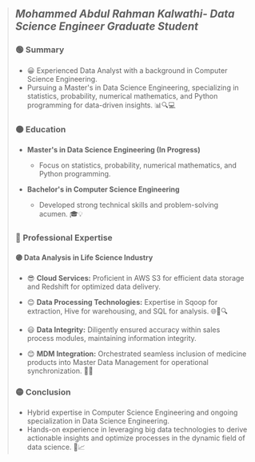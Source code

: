 > ## *Mohammed Abdul Rahman Kalwathi- Data Science Engineer Graduate Student*
>
> ### :green_circle: Summary
>
> - 😀 Experienced Data Analyst with a background in Computer Science Engineering.
> - Pursuing a Master's in Data Science Engineering, specializing in statistics, probability, numerical mathematics, and Python programming for data-driven insights. 📊🔍💻
>
> ### :orange_circle: Education
>
> - **Master's in Data Science Engineering (In Progress)**
>   - Focus on statistics, probability, numerical mathematics, and Python programming.
>
> - **Bachelor's in Computer Science Engineering**
>   - Developed strong technical skills and problem-solving acumen. 🎓💡
>
> ### :red_circle: Professional Expertise
>
> #### :purple_circle: Data Analysis in Life Science Industry
>
> - 😎 **Cloud Services:** Proficient in AWS S3 for efficient data storage and Redshift for optimized data delivery.
>
> - 😊 **Data Processing Technologies:** Expertise in Sqoop for extraction, Hive for warehousing, and SQL for analysis. 🌐💾🔍
>
> - 😃 **Data Integrity:** Diligently ensured accuracy within sales process modules, maintaining information integrity.
>
> - 😊 **MDM Integration:** Orchestrated seamless inclusion of medicine products into Master Data Management for operational synchronization. 🔄🏥
>
> ### :yellow_circle: Conclusion
>
> - Hybrid expertise in Computer Science Engineering and ongoing specialization in Data Science Engineering.
> - Hands-on experience in leveraging big data technologies to derive actionable insights and optimize processes in the dynamic field of data science. 🚀📈
